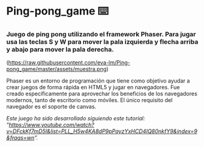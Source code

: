 # Ping-pong_game  ⌨️


### Juego de ping pong utilizando el framework **Phaser**. Para jugar usa las teclas S y W para mover la pala izquierda y flecha arriba y abajo para mover la pala derecha.

(https://raw.githubusercontent.com/eva-lm/Ping-pong_game/master/assets/muestra.png)

Phaser es un entorno de programación que tiene como objetivo ayudar a crear juegos de forma rápida en HTML5 y jugar en navegadores. Fue creado específicamente para aprovechar los beneficios de los navegadores modernos, tanto de escritorio como móviles. El único requisito del navegador es el soporte de canvas.


*Este juego ha sido desarrollado siguiendo este tutorial: "https://www.youtube.com/watch?v=DFckKf7mD5I&list=PLL_H5w4KA8dP9pPayzYxHCD4IQ80nkfY9&index=9&frags=wn".*
